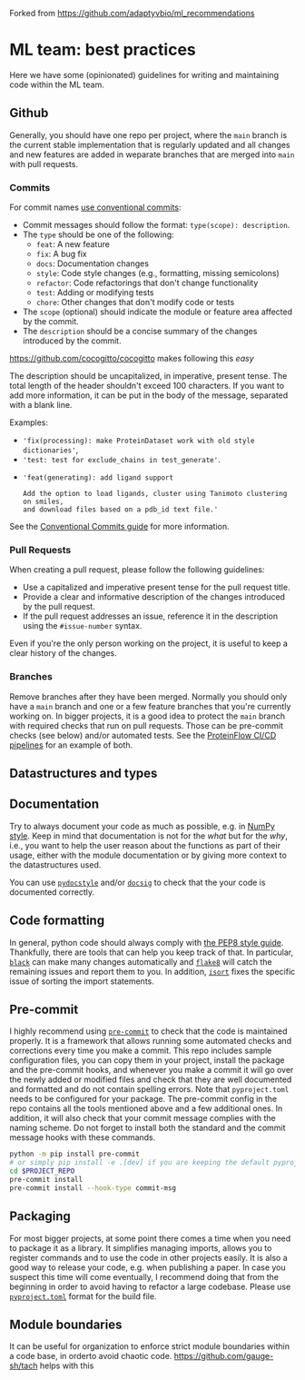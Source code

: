Forked from https://github.com/adaptyvbio/ml_recommendations

# ML team: best practices

Here we have some (opinionated) guidelines for writing and maintaining code within the ML team.

## Github

Generally, you should have one repo per project, where the `main` branch is the current stable implementation that is regularly updated and all changes and new features are added in weparate branches that are merged into `main` with pull requests.

### Commits

For commit names [use conventional commits](https://www.conventionalcommits.org/en/v1.0.0/):

- Commit messages should follow the format: `type(scope): description`.
- The `type` should be one of the following:
  - `feat`: A new feature
  - `fix`: A bug fix
  - `docs`: Documentation changes
  - `style`: Code style changes (e.g., formatting, missing semicolons)
  - `refactor`: Code refactorings that don't change functionality
  - `test`: Adding or modifying tests
  - `chore`: Other changes that don't modify code or tests
- The `scope` (optional) should indicate the module or feature area affected by the commit.
- The `description` should be a concise summary of the changes introduced by the commit.

https://github.com/cocogitto/cocogitto makes following this _easy_

The description should be uncapitalized, in imperative, present tense. The total length of the header shouldn't exceed 100 characters. If you want to add more information, it can be put in the body of the message, separated with a blank line.

Examples:

- `'fix(processing): make ProteinDataset work with old style dictionaries'`,
- `'test: test for exclude_chains in test_generate'`.
- ```
  'feat(generating): add ligand support

  Add the option to load ligands, cluster using Tanimoto clustering on smiles,
  and download files based on a pdb_id text file.'
  ```

See the [Conventional Commits guide](https://www.conventionalcommits.org/en/v1.0.0/) for more information.

### Pull Requests

When creating a pull request, please follow the following guidelines:

- Use a capitalized and imperative present tense for the pull request title.
- Provide a clear and informative description of the changes introduced by the pull request.
- If the pull request addresses an issue, reference it in the description using the `#issue-number` syntax.

Even if you're the only person working on the project, it is useful to keep a clear history of the changes.

### Branches

Remove branches after they have been merged. Normally you should only have a `main` branch and one or a few feature branches that you're currently working on. In bigger projects, it is a good idea to protect the `main` branch with required checks that run on pull requests. Those can be pre-commit checks (see below) and/or automated tests. See the [ProteinFlow CI/CD pipelines](https://github.com/adaptyvbio/ProteinFlow/tree/main/.github/workflows) for an example of both.

## Datastructures and types


## Documentation

Try to always document your code as much as possible, e.g. in [NumPy style](https://github.com/adaptyvbio/ProteinFlow/tree/main/.github/workflows).
Keep in mind that documentation is not for the _what_ but for the _why_, i.e., you want to help the user reason about the functions as part of their usage, either with the module documentation or by giving more context to the datastructures used.

You can use [`pydocstyle`](https://www.pydocstyle.org/en/stable/) and/or [`docsig`](https://pypi.org/project/docsig/) to check that the your code is documented correctly.

## Code formatting

In general, python code should always comply with [the PEP8 style guide](https://peps.python.org/pep-0008/). Thankfully, there are tools that can help you keep track of that. In particular, [`black`](https://black.readthedocs.io/en/stable/) can make many changes automatically and [`flake8`](https://flake8.pycqa.org/en/latest/) will catch the remaining issues and report them to you. In addition, [`isort`](https://pycqa.github.io/isort/) fixes the specific issue of sorting the import statements.

## Pre-commit

I highly recommend using [`pre-commit`](https://pre-commit.com/) to check that the code is maintained properly. It is a framework that allows running some automated checks and corrections every time you make a commit. This repo includes sample configuration files, you can copy them in your project, install the package and the pre-commit hooks, and whenever you make a commit it will go over the newly added or modified files and check that they are well documented and formatted and do not contain spelling errors. Note that `pyproject.toml` needs to be configured for your package. The pre-commit config in the repo contains all the tools mentioned above and a few additional ones. In addition, it will also check that your commit message complies with the naming scheme. Do not forget to install both the standard and the commit message hooks with these commands.

```bash
python -m pip install pre-commit
# or simply pip install -e .[dev] if you are keeping the default pyproject.toml
cd $PROJECT_REPO
pre-commit install
pre-commit install --hook-type commit-msg
```

## Packaging

For most bigger projects, at some point there comes a time when you need to package it as a library. It simplifies managing imports, allows you to register commands and to use the code in other projects easily. It is also a good way to release your code, e.g. when publishing a paper. In case you suspect this time will come eventually, I recommend doing that from the beginning in order to avoid having to refactor a large codebase. Please use [`pyproject.toml`](https://pip.pypa.io/en/stable/reference/build-system/pyproject-toml/) format for the build file.

## Module boundaries

It can be useful for organization to enforce strict module boundaries within a code base, in orderto avoid chaotic code. https://github.com/gauge-sh/tach helps with this
